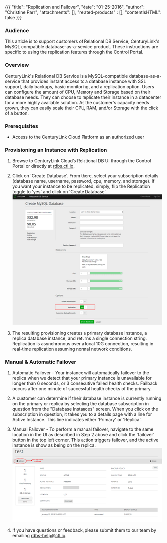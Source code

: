 {{{
  "title": "Replication and Failover",
  "date": "01-25-2016",
  "author": "Christine Parr",
  "attachments": [],
  "related-products" : [],
  "contentIsHTML": false
}}}

### Audience
This article is to support customers of Relational DB Service, CenturyLink's MySQL compatible database-as-a-service product. These instructions are specific to using the replication features through the Control Portal.

### Overview
CenturyLink's Relational DB Service is a MySQL-compatible database-as-a-service that provides instant access to a database instance with SSL support, daily backups, basic monitoring, and a replication option. Users can configure the amount of CPU, Memory and Storage based on their database needs. They can choose to replicate their instance in a datacenter for a more highly available solution. As the customer's capacity needs grown, they can easily scale their CPU, RAM, and/or Storage with the click of a button.

### Prerequisites
* Access to the CenturyLink Cloud Platform as an authorized user

### Provisioning an Instance with Replication
1. Browse to CenturyLink Cloud’s Relational DB UI through the Control Portal or directly at [rdbs.ctl.io](https://rdbs.ctl.io).

2. Click on 'Create Database'. From there, select your subscription details (database name, username, password, cpu, memory, and storage). If you want your instance to be replicated, simply, flip the Replication toggle to 'yes' and click on 'Create Database'.
   ![CreateReplicatedDB](../images/rdbs-createdb-replicated.png)

3. The resulting provisioning creates a primary database instance, a replica database instance, and returns a single connection string. Replication is asynchronous over a local 10G connection, resulting in real-time replication assuming normal network conditions.

### Manual & Automatic Failover
1. Automatic Failover - Your instance will automatically failover to the replica when we detect that your primary instance is unavailable for longer than 6 seconds, or 3 consecutive failed health checks. Failback occurs after one minute of successful health checks of the primary.

2. A customer can determine if their database instance is currently running on the primary or replica by selecting the database subscription in question from the "Database Instances" screen. When you click on the subscription in question, it takes you to a details page with a line for Active Instance. This line indicates either 'Primary' or 'Replica'.

3. Manual Failover - To perform a manual failover, navigate to the same location in the UI as described in Step 2 above and click the 'failover' button in the top left corner. This action triggers failover, and the active instance is show as being on the replica.
   ![Failover](../images/rdbs-failover.png)

4. If you have questions or feedback, please submit them to our team by emailing <a href="mailto:rdbs-help@ctl.io">rdbs-help@ctl.io</a>.
